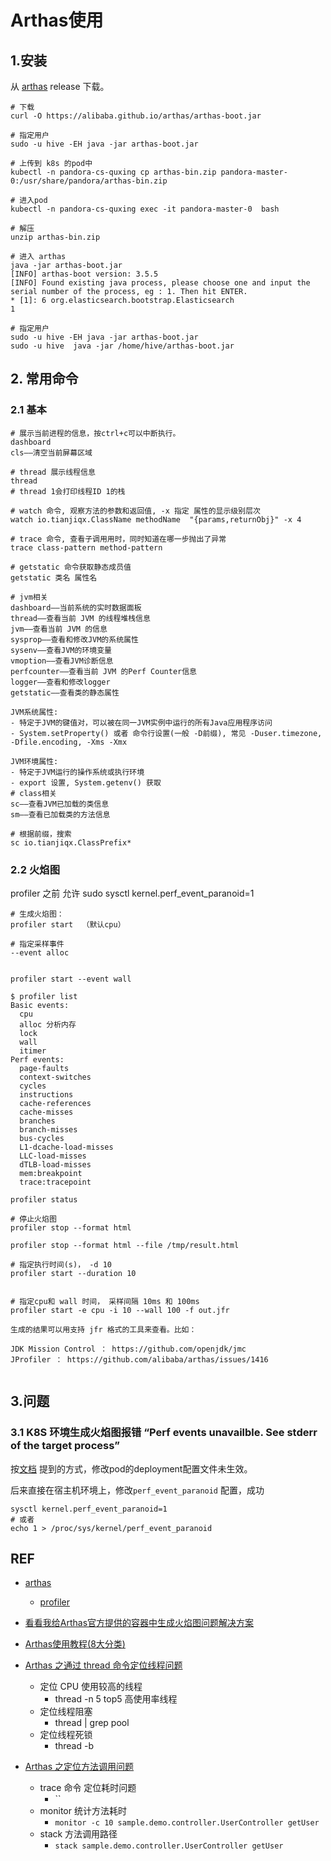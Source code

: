 # Arthas使用

## 1.安装

从 [arthas](https://arthas.aliyun.com/doc/download.html) release 下载。  

```shell
# 下载
curl -O https://alibaba.github.io/arthas/arthas-boot.jar

# 指定用户
sudo -u hive -EH java -jar arthas-boot.jar

# 上传到 k8s 的pod中
kubectl -n pandora-cs-quxing cp arthas-bin.zip pandora-master-0:/usr/share/pandora/arthas-bin.zip

# 进入pod
kubectl -n pandora-cs-quxing exec -it pandora-master-0  bash

# 解压
unzip arthas-bin.zip

# 进入 arthas
java -jar arthas-boot.jar
[INFO] arthas-boot version: 3.5.5
[INFO] Found existing java process, please choose one and input the serial number of the process, eg : 1. Then hit ENTER.
* [1]: 6 org.elasticsearch.bootstrap.Elasticsearch
1

# 指定用户
sudo -u hive -EH java -jar arthas-boot.jar
sudo -u hive  java -jar /home/hive/arthas-boot.jar 
```

## 2. 常用命令

### 2.1 基本

```shell
# 展示当前进程的信息，按ctrl+c可以中断执行。
dashboard
cls——清空当前屏幕区域

# thread 展示线程信息 
thread
# thread 1会打印线程ID 1的栈

# watch 命令, 观察方法的参数和返回值, -x 指定 属性的显示级别层次
watch io.tianjiqx.ClassName methodName  "{params,returnObj}" -x 4

# trace 命令, 查看子调用用时，同时知道在哪一步抛出了异常
trace class-pattern method-pattern

# getstatic 命令获取静态成员值
getstatic 类名 属性名

# jvm相关
dashboard——当前系统的实时数据面板
thread——查看当前 JVM 的线程堆栈信息
jvm——查看当前 JVM 的信息
sysprop——查看和修改JVM的系统属性
sysenv——查看JVM的环境变量
vmoption——查看JVM诊断信息
perfcounter——查看当前 JVM 的Perf Counter信息
logger——查看和修改logger
getstatic——查看类的静态属性

JVM系统属性: 
- 特定于JVM的键值对，可以被在同一JVM实例中运行的所有Java应用程序访问
- System.setProperty() 或者 命令行设置(一般 -D前缀), 常见 -Duser.timezone, -Dfile.encoding, -Xms -Xmx

JVM环境属性:
- 特定于JVM运行的操作系统或执行环境
- export 设置, System.getenv() 获取
# class相关
sc——查看JVM已加载的类信息
sm——查看已加载类的方法信息

# 根据前缀，搜索 
sc io.tianjiqx.ClassPrefix* 
```

### 2.2 火焰图

profiler 之前 允许 
sudo sysctl kernel.perf_event_paranoid=1

```shell
# 生成火焰图：
profiler start  （默认cpu）

# 指定采样事件
--event alloc


profiler start --event wall

$ profiler list
Basic events:
  cpu
  alloc 分析内存
  lock
  wall
  itimer
Perf events:
  page-faults
  context-switches
  cycles
  instructions
  cache-references
  cache-misses
  branches
  branch-misses
  bus-cycles
  L1-dcache-load-misses
  LLC-load-misses
  dTLB-load-misses
  mem:breakpoint
  trace:tracepoint

profiler status

# 停止火焰图
profiler stop --format html 

profiler stop --format html --file /tmp/result.html

# 指定执行时间(s)， -d 10
profiler start --duration 10


# 指定cpu和 wall 时间， 采样间隔 10ms 和 100ms
profiler start -e cpu -i 10 --wall 100 -f out.jfr

生成的结果可以用支持 jfr 格式的工具来查看。比如：

JDK Mission Control ： https://github.com/openjdk/jmc
JProfiler ： https://github.com/alibaba/arthas/issues/1416


```

## 3.问题

### 3.1 K8S 环境生成火焰图报错 “Perf events unavailble. See stderr of the target process”

按[文档](https://my.oschina.net/u/1760791/blog/4773494) 提到的方式，修改pod的deployment配置文件未生效。

后来直接在宿主机环境上，修改`perf_event_paranoid` 配置，成功

```shell
sysctl kernel.perf_event_paranoid=1
# 或者
echo 1 > /proc/sys/kernel/perf_event_paranoid
```

## REF

- [arthas](https://arthas.aliyun.com/doc/download.html)
  - [profiler](https://arthas.aliyun.com/doc/profiler.html)

- [看看我给Arthas官方提供的容器中生成火焰图问题解决方案](https://my.oschina.net/u/1760791/blog/4773494)
- [Arthas使用教程(8大分类)](https://www.cnblogs.com/lydms/p/16549145.html)
- [Arthas 之通过 thread 命令定位线程问题](https://jueee.github.io/2020/08/2020-08-13-Arthas%E4%B9%8B%E9%80%9A%E8%BF%87thread%E5%91%BD%E4%BB%A4%E5%AE%9A%E4%BD%8D%E7%BA%BF%E7%A8%8B%E9%97%AE%E9%A2%98/)
  - 定位 CPU 使用较高的线程
    -  thread -n 5 top5 高使用率线程
  - 定位线程阻塞
    -  thread | grep pool 
  - 定位线程死锁
    - thread -b 
- [Arthas 之定位方法调用问题](https://jueee.github.io/2020/08/2020-08-14-Arthas%E4%B9%8B%E5%AE%9A%E4%BD%8D%E6%96%B9%E6%B3%95%E8%B0%83%E7%94%A8%E9%97%AE%E9%A2%98/)
  - trace 命令 定位耗时问题
    - ``
  - monitor 统计方法耗时
    - `monitor -c 10 sample.demo.controller.UserController getUser`
  - stack 方法调用路径
    - `stack sample.demo.controller.UserController getUser`
